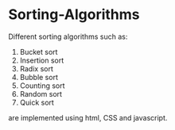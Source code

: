 # Sorting-Algorithms
Different sorting algorithms such as:
1. Bucket sort
2. Insertion sort
3. Radix sort
4. Bubble sort
5. Counting sort
6. Random sort
7. Quick sort

are implemented using html, CSS and javascript.

